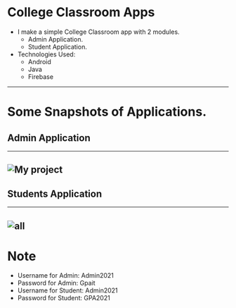# College Classroom Apps
- I make a simple College Classroom app with 2 modules.
  - Admin Application.
  - Student Application.
- Technologies Used:
  - Android
  - Java
  - Firebase
--------------------------------------------------------------------------------------------------------
# Some Snapshots of Applications.
## Admin Application
-----------------------------------------------------------------------------------------------------------------------
![My project](https://user-images.githubusercontent.com/71403848/219465252-3e5c18d0-03d0-4686-825c-885eab322351.png)
-----------------------------------------------------------------------------------------------------------------------
## Students Application
-----------------------------------------------------------------------------------------------------------------------
![all](https://user-images.githubusercontent.com/71403848/219553415-e4d2001c-88ac-43ad-99dd-de9cd4c676d4.png)
-----------------------------------------------------------------------------------------------------------------------  

# Note
  - Username for Admin:   Admin2021
  - Password for Admin:   Gpait
  - Username for Student: Admin2021
  - Password for Student: GPA2021
